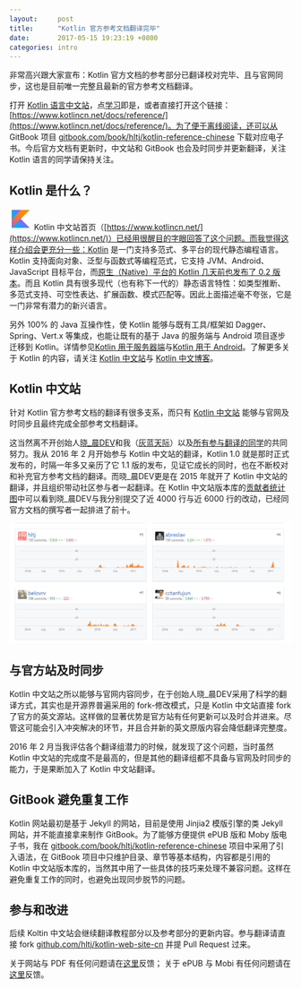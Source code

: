 ```yaml
---
layout:     post
title:      "Kotlin 官方参考文档翻译完毕"
date:       2017-05-15 19:23:19 +0800
categories: intro
---
```

非常高兴跟大家宣布：Kotlin 官方文档的参考部分已翻译校对完毕、且与官网同步，这也是目前唯一完整且最新的官方参考文档翻译。

<!--more-->

打开 [Kotlin 语言中文站](https://www.kotlincn.net/)，点[学习](https://www.kotlincn.net/docs/reference/)即是，或者直接打开这个链接：[https://www.kotlincn.net/docs/reference/](https://www.kotlincn.net/docs/reference/)。为了便于离线阅读，还可以从 GitBook 项目 [gitbook.com/book/hltj/kotlin-reference-chinese](https://www.gitbook.com/book/hltj/kotlin-reference-chinese/details) 下载对应电子书。今后官方文档有更新时，中文站和 GitBook 也会及时同步并更新翻译，关注 Kotlin 语言的同学请保持关注。

## Kotlin 是什么？
![kotlin.png](/assets/kotlin.png) Kotlin 中文站首页（[https://www.kotlincn.net/](https://www.kotlincn.net/)）已经用很醒目的字眼回答了这个问题。而我觉得这样介绍会更充分一些：Kotlin 是一门支持多范式、多平台的现代静态编程语言。Kotlin 支持面向对象、泛型与函数式等编程范式，它支持 JVM、Android、JavaScript 目标平台，而[原生（Native）平台的 Kotlin 几天前也发布了 0.2 版本](https://www.kotliner.cn/2017/05/12/Kotlin_Native%20v0.2%20is%20out/)。而且 Kotlin 具有很多现代（也有称下一代的）静态语言特性：如类型推断、多范式支持、可空性表达、扩展函数、模式匹配等。因此上面描述毫不夸张，它是一门非常有潜力的新兴语言。

另外 100% 的 Java 互操作性，使 Kotlin 能够与既有工具/框架如 Dagger、Spring、Vert.x 等集成，也能让既有的基于 Java 的服务端与 Android 项目逐步迁移到 Kotlin。详情参见[Kotlin 用于服务器端](https://www.kotlincn.net/docs/reference/server-overview.html)与[Kotlin 用于 Android](https://www.kotlincn.net/docs/reference/android-overview.html)。了解更多关于 Kotlin 的内容，请关注 [Kotlin 中文站](https://www.kotlincn.net/)与 [Kotlin 中文博客](https://www.kotliner.cn/)。

## Kotlin 中文站
针对 Kotlin 官方参考文档的翻译有很多支系，而只有 [Kotlin 中文站](https://www.kotlincn.net/) 能够与官网及时同步且最终完成全部参考文档翻译。

这当然离不开创始人[晓_晨DEV](http://tanfujun.com)和我（[灰蓝天际](https://hltj.me/)）以及[所有参与翻译的同学](https://www.kotlincn.net/contribute.html#中文站翻译贡献者)的共同努力。我从 2016 年 2 月开始参与 Kotlin 中文站的翻译，Kotlin 1.0 就是那时正式发布的，时隔一年多又亲历了它 1.1 版的发布，见证它成长的同时，也在不断校对和补充官方参考文档的翻译。而晓\_晨DEV更是在 2015 年就开了 Kotlin 中文站的翻译，并且组织带动社区参与者一起翻译。在 Kotlin 中文站版本库的[贡献者统计图](https://github.com/hltj/kotlin-web-site-cn/graphs/contributors)中可以看到晓\_晨DEV与我分别提交了近 4000 行与近 6000 行的改动，已经同官方文档的撰写者一起排进了前十。

[![contributors.png](/assets/kotlin/contributors.png)](/assets/kotlin/contributors.png)

## 与官方站及时同步
Kotlin 中文站之所以能够与官网内容同步，在于创始人晓\_晨DEV采用了科学的翻译方式，其实也是开源界普遍采用的 fork-修改模式，只是 Kotlin 中文站直接 fork 了官方的英文源站。这样做的显著优势是官方站有任何更新可以及时合并进来。尽管这可能会引入冲突解决的环节，并且合并新的英文原版内容会降低翻译完整度。

2016 年 2 月当我评估各个翻译组潜力的时候，就发现了这个问题，当时虽然 Kotlin 中文站的完成度不是最高的，但是其他的翻译组都不具备与官网及时同步的能力，于是果断加入了 Kotlin 中文站翻译。

## GitBook 避免重复工作
Kotlin 网站最初是基于 Jekyll 的网站，目前是使用 Jinjia2 模版引擎的类 Jekyll 网站，并不能直接拿来制作 GitBook。为了能够方便提供 ePUB 版和 Moby 版电子书，我在 [gitbook.com/book/hltj/kotlin-reference-chinese](https://www.gitbook.com/book/hltj/kotlin-reference-chinese/details) 项目中采用了引入语法，在 GitBook 项目中只维护目录、章节等基本结构，内容都是引用的 Kotlin 中文站版本库的，当然其中用了一些具体的技巧来处理不兼容问题。这样在避免重复工作的同时，也避免出现同步脱节的问题。

## 参与和改进

后续 Koltin 中文站会继续翻译教程部分以及参考部分的更新内容。参与翻译请直接 fork [github.com/hltj/kotlin-web-site-cn](https://github.com/hltj/kotlin-web-site-cn) 并提 Pull Request 过来。

关于网站与 PDF 有任何问题请在[这里](https://github.com/hltj/kotlin-web-site-cn/issues)反馈；
关于 ePUB 与 Mobi 有任何问题请在[这里](https://github.com/hltj/kotlin-reference-chinese/issues)反馈。
